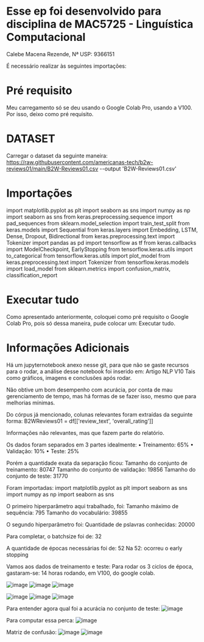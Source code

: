 # Esse ep foi desenvolvido para disciplina de MAC5725 - Linguística Computacional

Calebe Macena Rezende, Nª USP: 9366151

É necessário realizar às seguintes importações: 

    
# Pré requisito
Meu carregamento só se deu usando o Google Colab Pro, usando a V100. Por isso, deixo como pré requisito.

# DATASET

Carregar o dataset da seguinte maneira:  https://raw.githubusercontent.com/americanas-tech/b2w-reviews01/main/B2W-Reviews01.csv --output 'B2W-Reviews01.csv' 

# Importações 
import matplotlib.pyplot as plt
import seaborn as sns
import numpy as np
import seaborn as sns
from keras.preprocessing.sequence import pad_sequences
from sklearn.model_selection import train_test_split
from keras.models import Sequential
from keras.layers import Embedding, LSTM, Dense, Dropout, Bidirectional
from keras.preprocessing.text import Tokenizer
import pandas as pd
import tensorflow as tf
from keras.callbacks import ModelCheckpoint, EarlyStopping
from tensorflow.keras.utils import to_categorical
from tensorflow.keras.utils import plot_model
from keras.preprocessing.text import Tokenizer
from tensorflow.keras.models import load_model
from sklearn.metrics import confusion_matrix, classification_report

# Executar tudo
Como apresentado anteriormente, coloquei como pré requisito o Google Colab Pro, pois só dessa maneira, pude colocar um: Executar tudo. 

# Informações Adicionais
Há um jupyternotebook anexo nesse git, para que não se gaste recursos para o rodar, a análise desse notebook foi inserido em: Artigo NLP V10
Tais como gráficos, imagens e conclusões após rodar.

Não obtive um bom desempenho com acurácia, por conta de mau gerenciamento de tempo, mas há formas de se fazer isso, mesmo que para melhorias mínimas. 

Do córpus já mencionado, colunas relevantes foram extraídas da seguinte forma: 
B2WReviews01 = df[['review_text', 'overall_rating']]

Informações não relevantes, mas que fazem parte do relatório.

Os dados foram separados em 3 partes idealmente:
• Treinamento: 65%
• Validação: 10%
• Teste: 25%

Porém a quantidade exata da separação ficou: 
Tamanho do conjunto de treinamento: 80747
Tamanho do conjunto de validação: 19856
Tamanho do conjunto de teste: 31770

Foram importadas:
import matplotlib.pyplot as plt
import seaborn as sns
import numpy as np
import seaborn as sns

O primeiro hiperparâmetro aqui trabalhado, foi:
Tamanho máximo de sequência: 795
Tamanho do vocabulário: 39855

O segundo hiperparâmetro foi:
Quantidade de pslavras conhecidas: 20000

Para completar, o batchsize foi de: 
32

A quantidade de épocas necessárias foi de: 52
Na 52: ocorreu o early stopping

Vamos aos dados de treinamento e teste: 
Para rodar os 3 ciclos de época, gastaram-se: 14 horas rodando, em V100, do google colab.

![image](https://github.com/CalebeRezende/ep1/assets/120114655/35260673-9cca-48d9-b692-4f74aadb52de)
![image](https://github.com/CalebeRezende/ep1/assets/120114655/cd446296-6be3-4537-b8a6-4a8e70728afb)
![image](https://github.com/CalebeRezende/ep1/assets/120114655/d8c1d414-814f-4a71-ab85-d40a4450f2e1)

![image](https://github.com/CalebeRezende/ep1/assets/120114655/575f9328-f67f-45b7-a666-4828f0e7fd07)
![image](https://github.com/CalebeRezende/ep1/assets/120114655/2dd9ed17-407c-49f6-b9ae-8da7e045b264)
![image](https://github.com/CalebeRezende/ep1/assets/120114655/2a734ae4-c1a9-42dd-8476-256890e9005e)

Para entender agora qual foi a acurácia no conjunto de teste: ![image](https://github.com/CalebeRezende/ep1/assets/120114655/ff5be29a-77a8-4dbf-b4ba-6f42809c2369)

Para computar essa perca: ![image](https://github.com/CalebeRezende/ep1/assets/120114655/2eead072-ab6d-4482-a086-0b0f5acaa7a7)

Matriz de confusão: 
![image](https://github.com/CalebeRezende/ep1/assets/120114655/8562acd1-2286-49cf-9ee4-a1de1327c2fd)
![image](https://github.com/CalebeRezende/ep1/assets/120114655/61230f17-f313-4155-b8d6-b380a8d549b1)




